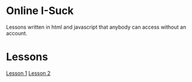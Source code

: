 # Online I-Suck
Lessons written in html and javascript that anybody can access without an account.

# Lessons
[Lesson 1](https://i-ready-suck.github.io/Lessons/tutor/online/I-SuckOnline1.html)
[Lesson 2](https://i-ready-suck.github.io/Lessons/tutor/online/I-SuckOnline2.html)
